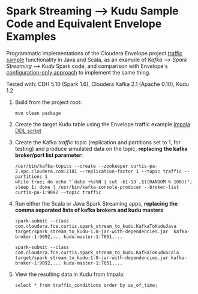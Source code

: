 # Spark Streaming --> Kudu Sample Code and Equivalent Envelope Examples

Programmatic implementations of the Cloudera Envelope project [traffic sample](https://github.com/cloudera-labs/envelope/tree/master/examples/traffic) functionality in Java and Scala, as an example of *Kafka --> Spark Streaming --> Kudu* Spark code, and comparison with Envelope's [configuration-only approach](https://github.com/cloudera-labs/envelope/blob/master/examples/traffic/traffic.conf) to implement the same thing.

Tested with: CDH 5.10 (Spark 1.6), Cloudera Kafka 2.1 (Apache 0.10), Kudu 1.2

1. Build from the project root:

    ```
    mvn clean package
    ```
2. Create the target Kudu table using the Envelope traffic example [Impala DDL script](https://github.com/cloudera-labs/envelope/blob/master/examples/traffic/create_traffic_conditions.sql)
3. Create the Kafka *traffic* topic (replication and partitions set to 1, for testing) and produce simulated data on the topic, **replacing the kafka broker/port list parameter**:

    ```
    /usr/bin/kafka-topics --create --zookeeper curtis-pa-2.vpc.cloudera.com:2181 --replication-factor 1 --topic traffic --partitions 1
    while true; do echo "`date +%s%N | cut -b1-13`,$((RANDOM % 100))"; sleep 1; done | /usr/bin/kafka-console-producer --broker-list curtis-pa-1:9092 --topic traffic
    ```
4. Run either the Scala or Java Spark Streaming apps, **replacing the comma separated lists of kafka brokers and kudu masters**

    ```
    spark-submit --class com.cloudera.fce.curtis.spark_stream_to_kudu.KafkaToKuduJava target/spark_stream_to_kudu-1.0-jar-with-dependencies.jar  kafka-broker-1:9092,... kudu-master-1:7051,...
    ```
    ```
    spark-submit --class com.cloudera.fce.curtis.spark_stream_to_kudu.KafkaToKuduScala target/spark_stream_to_kudu-1.0-jar-with-dependencies.jar kafka-broker-1:9092,... kudu-master-1:7051,...
    ```
5. View the resulting data in Kudu from Impala:

    ```
    select * from traffic_conditions order by as_of_time;
    ```
